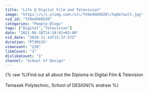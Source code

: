 ```yaml
---
title: "Life @ Digital Film and Television"
image: "https:\/\/i.ytimg.com\/vi\/TX9edkK0OZ0\/hqdefault.jpg"
vid_id: "TX9edkK0OZ0"
categories: "People-Blogs"
tags: ["Digital","Television"]
date: "2021-06-18T14:58:02+03:00"
vid_date: "2020-11-14T15:37:57Z"
duration: "PT3M13S"
viewcount: "220"
likeCount: "3"
dislikeCount: "1"
channel: "School of Design"
---
```

{% raw %}Find out all about the Diploma in Digital Film &amp; Television<br /><br />Temasek Polytechnic, School of DESIGN{% endraw %}
